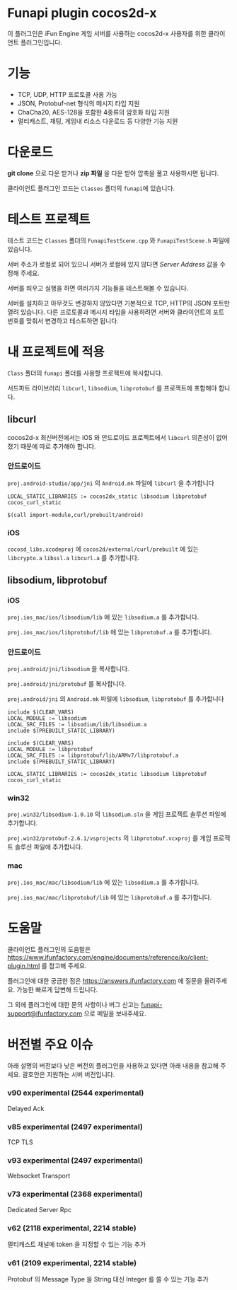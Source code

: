 Funapi plugin cocos2d-x
========================

이 플러그인은 iFun Engine 게임 서버를 사용하는 cocos2d-x 사용자를 위한 클라이언트 플러그인입니다.

# 기능

* TCP, UDP, HTTP 프로토콜 사용 가능
* JSON, Protobuf-net 형식의 메시지 타입 지원
* ChaCha20, AES-128을 포함한 4종류의 암호화 타입 지원
* 멀티캐스트, 채팅, 게임내 리소스 다운로드 등 다양한 기능 지원

# 다운로드

**git clone** 으로 다운 받거나 **zip 파일** 을 다운 받아 압축을 풀고 사용하시면 됩니다.

클라이언트 플러그인 코드는 ``Classes`` 폴더의 ``funapi``에 있습니다.

# 테스트 프로젝트
테스트 코드는 ``Classes`` 폴더의 ``FunapiTestScene.cpp`` 와 ``FunapiTestScene.h`` 파일에 있습니다.

서버 주소가 로컬로 되어 있으니 서버가 로컬에 있지 않다면
*Server Address* 값을 수정해 주세요.

서버를 띄우고 실행을 하면 여러가지 기능들을 테스트해볼 수 있습니다.

서버를 설치하고 아무것도 변경하지 않았다면 기본적으로 TCP, HTTP의 JSON 포트만 열려 있습니다.
다른 프로토콜과 메시지 타입을 사용하려면 서버와 클라이언트의 포트 번호를 맞춰서 변경하고 테스트하면 됩니다.

# 내 프로젝트에 적용

``Class`` 폴더의 ``funapi`` 폴더를 사용할 프로젝트에 복사합니다.

서드파트 라이브러리 ``libcurl``, ``libsodium``, ``libprotobuf`` 를 프로젝트에 포함해야 합니다. 

## libcurl

cocos2d-x 최신버전에서는 iOS 와 안드로이드 프로젝트에서 ``libcurl`` 의존성이 없어졌기 때문에 따로 추가해야 합니다. 

### 안드로이드

``proj.android-studio/app/jni`` 의 ``Android.mk`` 파일에 ``libcurl`` 을 추가합니다

```
LOCAL_STATIC_LIBRARIES := cocos2dx_static libsodium libprotobuf cocos_curl_static

$(call import-module,curl/prebuilt/android)
```

### iOS

``cocosd_libs.xcodeproj`` 에
``cocos2d/external/curl/prebuilt`` 에 있는
``libcrypto.a`` ``libssl.a`` ``libcurl.a`` 를 추가합니다.

## libsodium, libprotobuf

### iOS

``proj.ios_mac/ios/libsodium/lib`` 에 있는 ``libsodium.a`` 를 추가합니다.

``proj.ios_mac/ios/libprotobuf/lib`` 에 있는 ``libprotobuf.a`` 를 추가합니다.

### 안드로이드

``proj.android/jni/libsodium`` 을 복사합니다.

``proj.android/jni/protobuf`` 를 복사합니다.

``proj.android/jni`` 의 ``Android.mk`` 파일에 ``libsodium``, ``libprotobuf`` 를 추가합니다

```
include $(CLEAR_VARS)
LOCAL_MODULE := libsodium
LOCAL_SRC_FILES := libsodium/lib/libsodium.a
include $(PREBUILT_STATIC_LIBRARY)

include $(CLEAR_VARS)
LOCAL_MODULE := libprotobuf
LOCAL_SRC_FILES := libprotobuf/lib/ARMv7/libprotobuf.a
include $(PREBUILT_STATIC_LIBRARY)

LOCAL_STATIC_LIBRARIES := cocos2dx_static libsodium libprotobuf cocos_curl_static
```

### win32

``proj.win32/libsodium-1.0.10`` 의 ``libsodium.sln`` 을 게임 프로젝트 솔루션 파일에 추가합니다.

``proj.win32/protobuf-2.6.1/vsprojects`` 의 ``libprotobuf.vcxproj`` 를 게임 프로젝트 솔루션 파일에 추가합니다.

### mac

``proj.ios_mac/mac/libsodium/lib`` 에 있는 ``libsodium.a`` 를 추가합니다.

``proj.ios_mac/mac/libprotobuf/lib`` 에 있는 ``libprotobuf.a`` 를 추가합니다.

# 도움말

클라이언트 플러그인의 도움말은 <https://www.ifunfactory.com/engine/documents/reference/ko/client-plugin.html> 를 참고해 주세요.

플러그인에 대한 궁금한 점은 <https://answers.ifunfactory.com> 에 질문을 올려주세요.
가능한 빠르게 답변해 드립니다.

그 외에 플러그인에 대한 문의 사항이나 버그 신고는 <funapi-support@ifunfactory.com> 으로 메일을
보내주세요.

# 버전별 주요 이슈

아래 설명의 버전보다 낮은 버전의 플러그인을 사용하고 있다면 아래 내용을 참고해 주세요.
괄호안은 지원하는 서버 버전입니다.

### v90 experimental (2544 experimental)
Delayed Ack

### v85 experimental (2497 experimental)
TCP TLS

### v93 experimental (2497 experimental)
Websocket Transport

### v73 experimental (2368 experimental)
Dedicated Server Rpc

### v62 (2118 experimental, 2214 stable)
멀티캐스트 채널에 token 을 지정할 수 있는 기능 추가

### v61 (2109 experimental, 2214 stable)
Protobuf 의 Message Type 을 String 대신 Integer 를 쓸 수 있는 기능 추가
